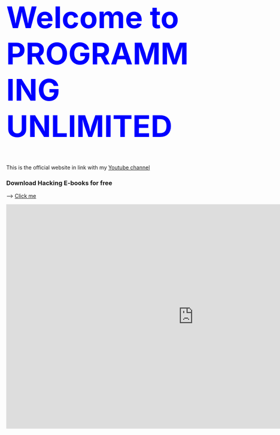 <h1 style="color:blue;font-size:80px;">Welcome to PROGRAMMING UNLIMITED</h1> 

This is the official website in link with my [Youtube channel](https://www.youtube.com/piriyalgoyat/)

### Download Hacking E-books for free

--> [Click me]() 

<iframe style="background: #FFFFFF;" src="https://youcount.github.io/e/#!/Programming+Unlimited" height="600" width="1000" frameborder="0"></iframe>



